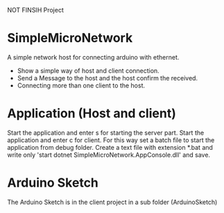 NOT FINSIH Project

# SimpleMicroNetwork
A simple network host for connecting arduino with ethernet.

- Show a simple way of host and client connection.
- Send a Message to the host and the host confirm the received.
- Connecting more than one client to the host.

# Application (Host and client)
Start the application and enter s for starting the server part. 
Start the application and enter c for client.
  For this way set a batch file to start the application from debug folder.
  Create a text file with extension *.bat and write only 'start dotnet SimpleMicroNetwork.AppConsole.dll' and save. 

# Arduino Sketch
The Arduino Sketch is in the client project in a sub folder (ArduinoSketch)  
